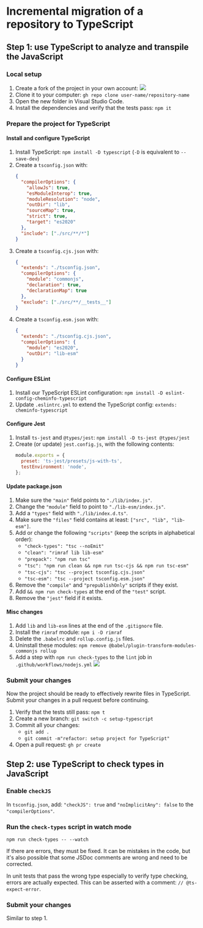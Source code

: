 # Incremental migration of a repository to TypeScript

## Step 1: use TypeScript to analyze and transpile the JavaScript

### Local setup

1. Create a fork of the project in your own account:
   ![](https://i.imgur.com/5pXMuVB.png)
2. Clone it to your computer:
   `gh repo clone user-name/repository-name`
3. Open the new folder in Visual Studio Code.
4. Install the dependencies and verify that the tests pass:
   `npm it`

### Prepare the project for TypeScript

#### Install and configure TypeScript

1. Install TypeScript:
   `npm install -D typescript` (`-D` is equivalent to `--save-dev`)
2. Create a `tsconfig.json` with:
   ```json
   {
     "compilerOptions": {
       "allowJs": true,
       "esModuleInterop": true,
       "moduleResolution": "node",
       "outDir": "lib",
       "sourceMap": true,
       "strict": true,
       "target": "es2020"
     },
     "include": ["./src/**/*"]
   }
   ```
3. Create a `tsconfig.cjs.json` with:
   ```json
   {
     "extends": "./tsconfig.json",
     "compilerOptions": {
       "module": "commonjs",
       "declaration": true,
       "declarationMap": true
     },
     "exclude": ["./src/**/__tests__"]
   }
   ```
4. Create a `tsconfig.esm.json` with:
   ```json
   {
     "extends": "./tsconfig.cjs.json",
     "compilerOptions": {
       "module": "es2020",
       "outDir": "lib-esm"
     }
   }
   ```

#### Configure ESLint

1. Install our TypeScript ESLint configuration:
   `npm install -D eslint-config-cheminfo-typescript`
2. Update `.eslintrc.yml` to extend the TypeScript config:
   `extends: cheminfo-typescript`

#### Configure Jest

1. Install `ts-jest` and `@types/jest`:
   `npm install -D ts-jest @types/jest`
2. Create (or update) `jest.config.js`, with the following contents:
   ```javascript
   module.exports = {
     preset: 'ts-jest/presets/js-with-ts',
     testEnvironment: 'node',
   };
   ```

#### Update package.json

1. Make sure the `"main"` field points to `"./lib/index.js"`.
2. Change the `"module"` field to point to `"./lib-esm/index.js"`.
3. Add a `"types"` field with `"./lib/index.d.ts"`.
4. Make sure the `"files"` field contains at least: `["src", "lib", "lib-esm"]`.
5. Add or change the following `"scripts"` (keep the scripts in alphabetical order):
   - `"check-types": "tsc --noEmit"`
   - `"clean": "rimraf lib lib-esm"`
   - `"prepack": "npm run tsc"`
   - `"tsc": "npm run clean && npm run tsc-cjs && npm run tsc-esm"`
   - `"tsc-cjs": "tsc --project tsconfig.cjs.json"`
   - `"tsc-esm": "tsc --project tsconfig.esm.json"`
6. Remove the `"compile"` and `"prepublishOnly"` scripts if they exist.
7. Add `&& npm run check-types` at the end of the `"test"` script.
8. Remove the `"jest"` field if it exists.

#### Misc changes

1. Add `lib` and `lib-esm` lines at the end of the `.gitignore` file.
2. Install the `rimraf` module:
   `npm i -D rimraf`
3. Delete the `.babelrc` and `rollup.config.js` files.
4. Uninstall these modules:
   `npm remove @babel/plugin-transform-modules-commonjs rollup`
5. Add a step with `npm run check-types` to the `lint` job in `.github/workflows/nodejs.yml`
   ![](https://i.imgur.com/bVDUeSI.png)

### Submit your changes

Now the project should be ready to effectively rewrite files in TypeScript. Submit your changes in a pull request before continuing.

1. Verify that the tests still pass:
   `npm t`
2. Create a new branch:
   `git switch -c setup-typescript`
4. Commit all your changes:
   - `git add .`
   - `git commit -m"refactor: setup project for TypeScript"`
5. Open a pull request:
   `gh pr create`

## Step 2: use TypeScript to check types in JavaScript

### Enable `checkJS`

In `tsconfig.json`, add: `"checkJS": true` and `"noImplicitAny": false` to the `"compilerOptions"`.

### Run the `check-types` script in watch mode

```
npm run check-types -- --watch
```

If there are errors, they must be fixed. It can be mistakes in the code, but it's also possible that some JSDoc comments are wrong and need to be corrected.

In unit tests that pass the wrong type especially to verify type checking, errors are actually expected. This can be asserted with a comment: `// @ts-expect-error`.

### Submit your changes

Similar to step 1.
